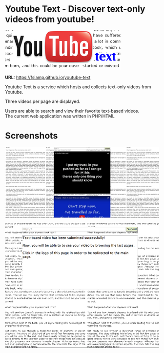 # Youtube Text - Discover text-only videos from youtube!

![alt tag](https://raw.githubusercontent.com/fsiamp/youtube-text/master/logo.png)

<b>URL:</b> https://fsiamp.github.io/youtube-text

Youtube Text is a service which hosts and collects text-only videos from Youtube.

Three videos per page are displayed.

Users are able to search and view their favorite text-based videos.<br>
The current web application was written in PHP/HTML

# Screenshots

![alt tag](https://raw.githubusercontent.com/fsiamp/youtube-text/master/video.png)

![alt tag](https://raw.githubusercontent.com/fsiamp/youtube-text/master/text.png)
